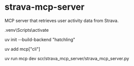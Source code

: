 # strava-mcp-server
MCP server that retrieves user activity data from Strava.

.venv\Scripts\activate

uv init --build-backend "hatchling"

uv add mcp["cli"]

uv run mcp dev scr/strava_mcp_server/strava_mcp_server.py
